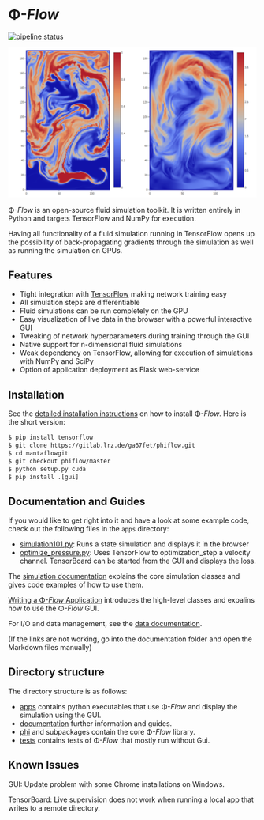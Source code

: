 # Φ-*Flow*

[![pipeline status](https://gitlab.lrz.de/ga67fet/phiflow/badges/master/pipeline.svg)](https://gitlab.lrz.de/ga67fet/phiflow/commits/master)


![Gui](documentation/Gui.png)

Φ-*Flow* is an open-source fluid simulation toolkit.
It is written entirely in Python and targets TensorFlow and NumPy for execution.

Having all functionality of a fluid simulation running in TensorFlow opens up the possibility of back-propagating gradients through the simulation as well as running the simulation on GPUs.


## Features
- Tight integration with [TensorFlow](https://www.tensorflow.org/) making network training easy
- All simulation steps are differentiable
- Fluid simulations can be run completely on the GPU
- Easy visualization of live data in the browser with a powerful interactive GUI
- Tweaking of network hyperparameters during training through the GUI
- Native support for n-dimensional fluid simulations
- Weak dependency on TensorFlow, allowing for execution of simulations with NumPy and SciPy
- Option of application deployment as Flask web-service


## Installation

See the [detailed installation instructions](documentation/install.md) on how to install Φ-*Flow*.
Here is the short version:
```
$ pip install tensorflow
$ git clone https://gitlab.lrz.de/ga67fet/phiflow.git
$ cd mantaflowgit
$ git checkout phiflow/master
$ python setup.py cuda
$ pip install .[gui]
```

## Documentation and Guides

If you would like to get right into it and have a look at some example code, check out the following files in the `apps` directory:

- [simulation101.py](apps/simulation101.py): Runs a state simulation and displays it in the browser
- [optimize_pressure.py](apps/optimize_pressure.py): Uses TensorFlow to optimization_step a velocity channel. TensorBoard can be started from the GUI and displays the loss.


The [simulation documentation](documentation/sim.md) explains the core simulation classes and gives code examples of how to use them.

[Writing a Φ-*Flow* Application](documentation/gui.md) introduces the high-level classes and expalins how to use the Φ-*Flow* GUI.

For I/O and data management, see the [data documentation](documentation/data.md).

(If the links are not working, go into the documentation folder and open the Markdown files manually)


## Directory structure

The directory structure is as follows:

- [apps](apps) contains python executables that use Φ-*Flow* and display the simulation using the GUI.
- [documentation](documentation) further information and guides.
- [phi](phi) and subpackages contain the core Φ-*Flow* library.
- [tests](tests) contains tests of Φ-*Flow* that mostly run without Gui.


## Known Issues

GUI: Update problem with some Chrome installations on Windows.

TensorBoard: Live supervision does not work when running a local app that writes to a remote directory.
